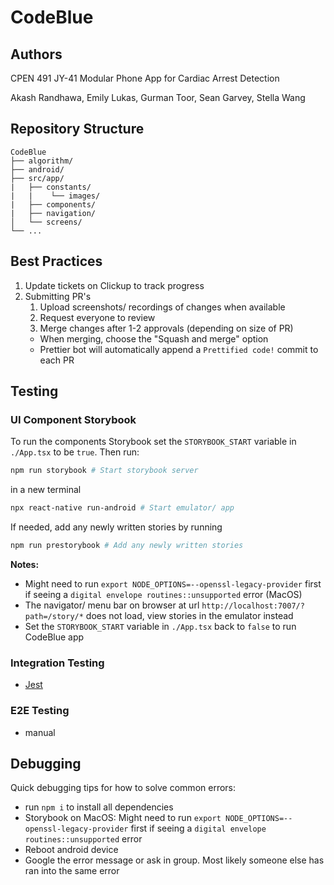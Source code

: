 # CodeBlue

## Authors
CPEN 491 JY-41 Modular Phone App for Cardiac Arrest Detection

Akash Randhawa, Emily Lukas, Gurman Toor, Sean Garvey, Stella Wang

## Repository Structure
    CodeBlue
    ├── algorithm/
    ├── android/
    ├── src/app/
    |   ├── constants/
    |   |    └── images/
    |   ├── components/
    |   ├── navigation/
    │   └── screens/
    └── ...

## Best Practices
1. Update tickets on Clickup to track progress
2. Submitting PR's
    1. Upload screenshots/ recordings of changes when available
    2. Request everyone to review
    3. Merge changes after 1-2 approvals (depending on size of PR)
      - When merging, choose the "Squash and merge" option
      - Prettier bot will automatically append a `Prettified code!` commit to each PR

## Testing
### UI Component Storybook
To run the components Storybook set the `STORYBOOK_START` variable in `./App.tsx` to be `true`. Then run:
```bash
npm run storybook # Start storybook server
```
in a new terminal 
```bash
npx react-native run-android # Start emulator/ app
```
If needed, add any newly written stories by running 
```bash
npm run prestorybook # Add any newly written stories
```

**Notes:** 
- Might need to run `export NODE_OPTIONS=--openssl-legacy-provider` first if seeing a `digital envelope routines::unsupported` error (MacOS)
- The navigator/ menu bar on browser at url `http://localhost:7007/?path=/story/*` does not load, view stories in the emulator instead
- Set the `STORYBOOK_START` variable in `./App.tsx` back to `false` to run CodeBlue app

### Integration Testing
- [Jest](https://jestjs.io/)

### E2E Testing
- manual


## Debugging
Quick debugging tips for how to solve common errors:
- run `npm i` to install all dependencies
- Storybook on MacOS: Might need to run `export NODE_OPTIONS=--openssl-legacy-provider` first if seeing a `digital envelope routines::unsupported` error
- Reboot android device
- Google the error message or ask in group. Most likely someone else has ran into the same error
